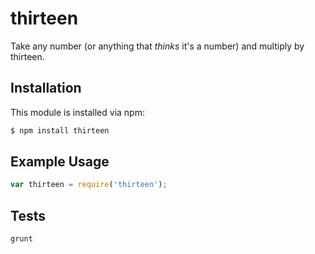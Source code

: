 # thirteen

Take any number (or anything that _thinks_ it's a number)
and multiply by thirteen.

## Installation

This module is installed via npm:

``` bash
$ npm install thirteen
```

## Example Usage

``` js
var thirteen = require('thirteen');
```

## Tests

``` bash
grunt
```
